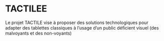 # TACTILEE
Le projet TACTILE vise à proposer des solutions technologiques pour adapter des tablettes classiques à l’usage d’un public déficient visuel (des malvoyants et des non-voyants)
